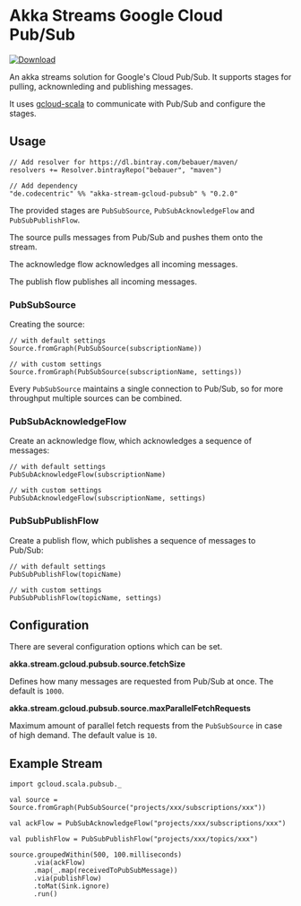 # Akka Streams Google Cloud Pub/Sub

[![Download](https://api.bintray.com/packages/bebauer/maven/akka-stream-gcloud-pubsub/images/download.svg) ](https://bintray.com/bebauer/maven/akka-stream-gcloud-pubsub/_latestVersion)

An akka streams solution for Google's Cloud Pub/Sub. It supports stages for
pulling, acknownleding and publishing messages.

It uses [gcloud-scala](https://github.com/bebauer/gcloud-scala) to communicate 
with Pub/Sub and configure the stages.

## Usage

```
// Add resolver for https://dl.bintray.com/bebauer/maven/
resolvers += Resolver.bintrayRepo("bebauer", "maven")

// Add dependency
"de.codecentric" %% "akka-stream-gcloud-pubsub" % "0.2.0"
```

The provided stages are `PubSubSource`, `PubSubAcknowledgeFlow` and 
`PubSubPublishFlow`.

The source pulls messages from Pub/Sub and pushes them onto the stream.

The acknowledge flow acknowledges all incoming messages.

The publish flow publishes all incoming messages.

### PubSubSource

Creating the source:

```
// with default settings
Source.fromGraph(PubSubSource(subscriptionName))

// with custom settings
Source.fromGraph(PubSubSource(subscriptionName, settings))
```

Every `PubSubSource` maintains a single connection to Pub/Sub, 
so for more throughput multiple sources can be combined.

### PubSubAcknowledgeFlow

Create an acknowledge flow, which acknowledges a sequence of messages:

```
// with default settings
PubSubAcknowledgeFlow(subscriptionName)

// with custom settings
PubSubAcknowledgeFlow(subscriptionName, settings)
```

### PubSubPublishFlow

Create a publish flow, which publishes a sequence of messages to Pub/Sub:

```
// with default settings
PubSubPublishFlow(topicName)

// with custom settings
PubSubPublishFlow(topicName, settings)
```

## Configuration

There are several configuration options which can be set.

**akka.stream.gcloud.pubsub.source.fetchSize**

Defines how many messages are requested from Pub/Sub at once. 
The default is `1000`.

**akka.stream.gcloud.pubsub.source.maxParallelFetchRequests**

Maximum amount of parallel fetch requests from the `PubSubSource` in case of high demand. 
The default value is `10`.

## Example Stream

```
import gcloud.scala.pubsub._

val source = Source.fromGraph(PubSubSource("projects/xxx/subscriptions/xxx"))

val ackFlow = PubSubAcknowledgeFlow("projects/xxx/subscriptions/xxx")

val publishFlow = PubSubPublishFlow("projects/xxx/topics/xxx")

source.groupedWithin(500, 100.milliseconds)
      .via(ackFlow)
      .map(_.map(receivedToPubSubMessage))
      .via(publishFlow)
      .toMat(Sink.ignore)
      .run()
```
